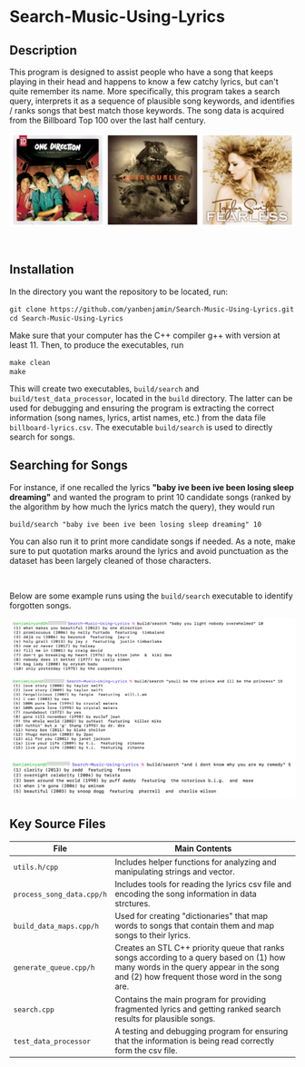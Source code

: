 # Search-Music-Using-Lyrics

## Description
This program is designed to assist people who have a song that keeps playing in their head and happens to know a few catchy lyrics, but can't quite remember its name. More specifically, this program takes a search query, interprets it as a sequence of plausible song keywords, and identifies / ranks songs that best match those keywords. The song data is acquired from the Billboard Top 100 over the last half century. 

![image of search using the engine](./repo_images/engine1.png)

<br/>

## Installation 
In the directory you want the repository to be located, run:
```
git clone https://github.com/yanbenjamin/Search-Music-Using-Lyrics.git
cd Search-Music-Using-Lyrics
```
Make sure that your computer has the C++ compiler g++ with version at least 11. Then, to produce the executables, run 
```
make clean
make
```
This will create two executables, `build/search` and `build/test_data_processor`, located in the   `build` directory. The latter can be used for debugging and ensuring the program is extracting the correct information (song names, lyrics, artist names, etc.) from the data file `billboard-lyrics.csv`. The executable `build/search` is used to directly search for songs. 

## Searching for Songs
For instance, if one recalled the lyrics **"baby ive been ive been losing sleep dreaming"** and wanted the program to print 10 candidate songs (ranked by the algorithm by how much the lyrics match the query), they would run 
```
build/search "baby ive been ive been losing sleep dreaming" 10 
```
You can also run it to print more candidate songs if needed. As a note, make sure to put quotation marks around the lyrics and avoid punctuation as the dataset has been largely cleaned of those characters. 

<br/>

Below are some example runs using the `build/search` executable to identify forgotten songs. 

![image of search using the engine](./repo_images/engine2.png)

## Key Source Files 

| File    | Main Contents
| -------------         | ------------- 
| `utils.h/cpp`       | Includes helper functions for analyzing and manipulating strings and vector.
| `process_song_data.cpp/h`                 | Includes tools for reading the lyrics csv file and encoding the song information in data strctures. 
| `build_data_maps.cpp/h`                | Used for creating "dictionaries" that map words to songs that contain them and map songs to their lyrics. 
| `generate_queue.cpp/h`                 | Creates an STL C++ priority queue that ranks songs according to a query based on (1) how many words in the query appear in the song and (2) how frequent those word in the song are. 
| `search.cpp`                | Contains the main program for providing fragmented lyrics and getting ranked search results for plausible songs.    
| `test_data_processor`                 | A testing and debugging program for ensuring that the information is being read correctly form the csv file. 




